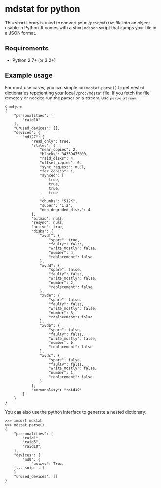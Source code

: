 # mdstat for python

This short library is used to convert your `/proc/mdstat` file into an object
usable in Python.  It comes with a short `mdjson` script that dumps your file
in a JSON format.

## Requirements
 - Python 2.7+ (or 3.2+)

## Example usage
For most use cases, you can simple run `mdstat.parse()` to get nested
dictionaries repesenting your local `/proc/mdstat` file.  If you fetch the file
remotely or need to run the parser on a stream, use `parse_stream`.

    $ mdjson
    {
        "personalities": [
            "raid10"
        ], 
        "unused_devices": [], 
        "devices": {
            "md127": {
                "read_only": true, 
                "status": {
                    "near_copies": 2, 
                    "blocks": 34359475200, 
                    "raid_disks": 4, 
                    "offset_copies": 0, 
                    "sync_request": null, 
                    "far_copies": 1, 
                    "synced": [
                        true, 
                        true, 
                        true, 
                        true
                    ], 
                    "chunks": "512K", 
                    "super": "1.2", 
                    "non_degraded_disks": 4
                }, 
                "bitmap": null, 
                "resync": null, 
                "active": true, 
                "disks": {
                    "xvdf": {
                        "spare": true, 
                        "faulty": false, 
                        "write_mostly": false, 
                        "number": 4, 
                        "replacement": false
                    }, 
                    "xvdd": {
                        "spare": false, 
                        "faulty": false, 
                        "write_mostly": false, 
                        "number": 2, 
                        "replacement": false
                    }, 
                    "xvde": {
                        "spare": false, 
                        "faulty": false, 
                        "write_mostly": false, 
                        "number": 3, 
                        "replacement": false
                    }, 
                    "xvdb": {
                        "spare": false, 
                        "faulty": false, 
                        "write_mostly": false, 
                        "number": 0, 
                        "replacement": false
                    }, 
                    "xvdc": {
                        "spare": false, 
                        "faulty": false, 
                        "write_mostly": false, 
                        "number": 1, 
                        "replacement": false
                    }
                }, 
                "personality": "raid10"
            }
        }
    }

You can also use the python interface to generate a nested dictionary:

    >>> import mdstat
    >>> mdstat.parse()
    {
        "personalities": [
            "raid1",
            "raid5",
            "raid10",
        ],
        "devices": {
            "md0": {
                "active": True,
		[... snip ...]
        }
        "unused_devices": []
    }
